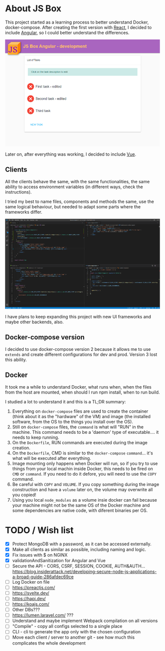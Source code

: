 # About JS Box


This project started as a learning process to better understand Docker, docker-compose. After creating the first version with [React](https://reactjs.org/), I decided to include [Angular](https://angular.io/), so I could better understand the differences.

<img src="./.assets/screenshot.png" alt="JS Box screenshot" style="align:center;"/>

Later on, after everything was working, I decided to include [Vue](https://vuejs.org/).

## Clients

All the clients behave the same, with the same functionalities, the same ability to access environment variables (in different ways, check the instructions).

I tried my best to name files, components and methods the same, use the same logical behaviour, but needed to adapt some parts where the frameworks differ.

<img src="./.assets/screenshot4.png" alt="JS Box code screenshot" style="align:center;"/>

I have plans to keep expanding this project with new UI frameworks and maybe other backends, also.

## Docker-compose version

I decided to use docker-compose version 2 because it allows me to use `extends` and create different configurations for dev and prod. Version 3 lost this ability.

<a name="docker"></a>

## Docker

It took me a while to understand Docker, what runs when, when the files from the host are mounted, when should I run npm install, when to run build.

I studied a lot to understand it and this is a TL;DR summary:

1. Everything on `docker-compose` files are used to create the container (think about it as the "hardware" of the VM) and image (the installed software, from the OS to the things you install over the OS).
2. Still on `docker-compose` files, the `command` is what will "RUN" in the machine. This command needs to be a 'daemon' type of executable.... it needs to keep running.
3. On the `Dockerfile`, RUN commands are executed during the image creation.
4. On the `Dockerfile`, CMD is similar to the `docker-compose` `command`... it's what will be executed after everything.
5. Image mounting only happens when Docker will run, so if you try to use things from your local machin inside Docker, this needs to be fired on `CMD` or `command`. If you need to do it defore, you will need to use the `COPY` command.
6. Be careful with `COPY` and `VOLUME`. If you copy something during the image construction and have a `volume` later on, the volume may overwrite all you copied!
7. Using you local `node_modules` as a volume insie docker can fail because your machine might not be the same OS of the Docker machine and some dependencies are native code, with diferent binaries per OS.

# TODO / Wish list

- [x] Protect MongoDB with a password, as it can be accessed externally.
- [x] Make all clients as similar as possible, including naming and logic.
- [x] Fix issues with $ on NGINX
- [x] validationAndSanitization for Angular and Vue
- [ ] Secure the API - CORS, CSRF, SESSION, COOKIE, AUTH&AUTH... https://blog.insiderattack.net/developing-secure-node-js-applications-a-broad-guide-286afdec69ce
- [ ] Log Docker on file
- [ ] https://preactjs.com/
- [ ] https://svelte.dev/
- [ ] https://hapi.dev/
- [ ] https://koajs.com/
- [ ] Other DBs???
- [ ] https://lumen.laravel.com/ ???
- [ ] Understand and maybe implement Webpack compilation on all versions
- [ ] "Compile" - copy all configs selected to a single place
- [ ] CLI - cli to generate the app only with the chosen configuration
- [ ] Move each client / server to another git - see how much this complicates the whole development
